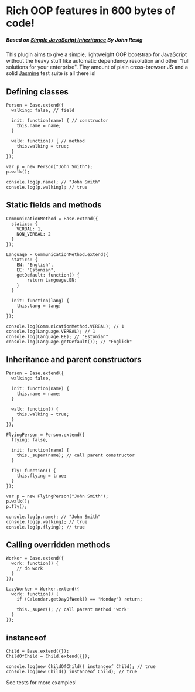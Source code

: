 # Rich OOP features in 600 bytes of code!
##### Based on [Simple JavaScript Inheritance](http://ejohn.org/blog/simple-javascript-inheritance/) By John Resig

This plugin aims to give a simple, lightweight OOP bootstrap for JavaScript without the heavy stuff like automatic dependency resolution and other "full solutions for your enterprise". Tiny amount of plain cross-browser JS and a solid [Jasmine](http://pivotal.github.com/jasmine/) test suite is all there is!

## Defining classes
    Person = Base.extend({
      walking: false, // field
  
  	  init: function(name) { // constructor
  		this.name = name;
  	  }
  	
  	  walk: function() { // method
  		this.walking = true;
  	  }
    });
    
    var p = new Person("John Smith");
    p.walk();
    
    console.log(p.name); // "John Smith"
    console.log(p.walking); // true
    
## Static fields and methods
    CommunicationMethod = Base.extend({
      statics: {
      	VERBAL: 1,
      	NON_VERBAL: 2
      }
    });

    Language = CommunicationMethod.extend({
      statics: {
      	EN: "English",
      	EE: "Estonian",
      	getDefault: function() {
      		return Language.EN;
      	}
      }
      
      init: function(lang) {
      	this.lang = lang;
      }
    });
    
    console.log(CommunicationMethod.VERBAL); // 1
    console.log(Language.VERBAL); // 1
    console.log(Language.EE); // "Estonian"
    console.log(Language.getDefault()); // "English"
    
## Inheritance and parent constructors
    Person = Base.extend({
  	  walking: false,
  
  	  init: function(name) {
  		this.name = name;
  	  }
  	
  	  walk: function() {
  		this.walking = true;
  	  }
    });
    
    FlyingPerson = Person.extend({
  	  flying: false,
  
  	  init: function(name) {
  		this._super(name); // call parent constructor
  	  }
  	
  	  fly: function() {
  		this.flying = true;
  	  }
    });
    
    var p = new FlyingPerson("John Smith");
    p.walk();
    p.fly();
    
    console.log(p.name); // "John Smith"
    console.log(p.walking); // true
    console.log(p.flying); // true

## Calling overridden methods
    Worker = Base.extend({
  	  work: function() {
  		// do work
  	  }
    });
    
    LazyWorker = Worker.extend({
  	  work: function() {
  		if (Calendar.getDayOfWeek() == 'Monday') return;
  		
  		this._super(); // call parent method 'work'
  	  }
    });
    
## instanceof
    Child = Base.extend({});
    ChildOfChild = Child.extend({});
    
    console.log(new ChildOfChild() instanceof Child); // true
    console.log(new Child() instanceof Child); // true

See tests for more examples!

